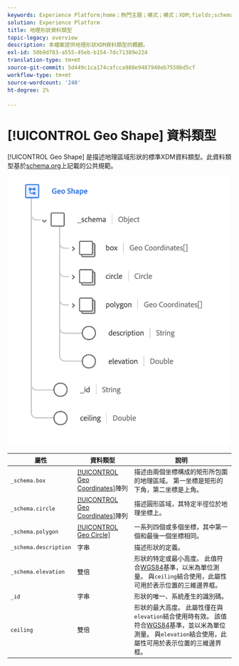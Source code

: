 ```yaml
---
keywords: Experience Platform;home；熱門主題；模式；模式；XDM;fields;schemas;geo;geo;shape;datatype；資料類型；
solution: Experience Platform
title: 地理形狀資料類型
topic-legacy: overview
description: 本檔案提供地理形狀XDM資料類型的概觀。
exl-id: 50b9d783-a555-45eb-b154-7dc71389e224
translation-type: tm+mt
source-git-commit: 5d449c1ca174cafcca988e9487940eb7550bd5cf
workflow-type: tm+mt
source-wordcount: '240'
ht-degree: 2%

---
```


# [!UICONTROL Geo Shape] 資料類型

[!UICONTROL Geo Shape] 是描述地理區域形狀的標準XDM資料類型。此資料類型基於[schema.org](https://schema.org/GeoShape)上記載的公共規範。

<img src="../images/data-types/geo-shape.png" width="500" /><br />

| 屬性 | 資料類型 | 說明 |
| --- | --- | --- |
| `_schema.box` | [[!UICONTROL Geo Coordinates]](./geo-coordinates.md)陣列 | 描述由兩個坐標構成的矩形所包圍的地理區域。 第一坐標是矩形的下角，第二坐標是上角。 |
| `_schema.circle` | [[!UICONTROL Geo Coordinates]](./geo-coordinates.md)陣列 | 描述圓形區域，其特定半徑位於地理坐標上。 |
| `_schema.polygon` | [[!UICONTROL Geo Circle]](./geo-circle.md) | 一系列四個或多個坐標，其中第一個和最後一個坐標相同。 |
| `_schema.description` | 字串 | 描述形狀的定義。 |
| `_schema.elevation` | 雙倍 | 形狀的特定或最小高度。 此值符合[WGS84](http://gisgeography.com/wgs84-world-geodetic-system/)基準，以米為單位測量。 與`ceiling`結合使用，此屬性可用於表示位置的三維邊界框。 |
| `_id` | 字串 | 形狀的唯一、系統產生的識別碼。 |
| `ceiling` | 雙倍 | 形狀的最大高度。 此屬性僅在與`elevation`結合使用時有效。 該值符合[WGS84](http://gisgeography.com/wgs84-world-geodetic-system/)基準，並以米為單位測量。 與`elevation`結合使用，此屬性可用於表示位置的三維邊界框。 |
